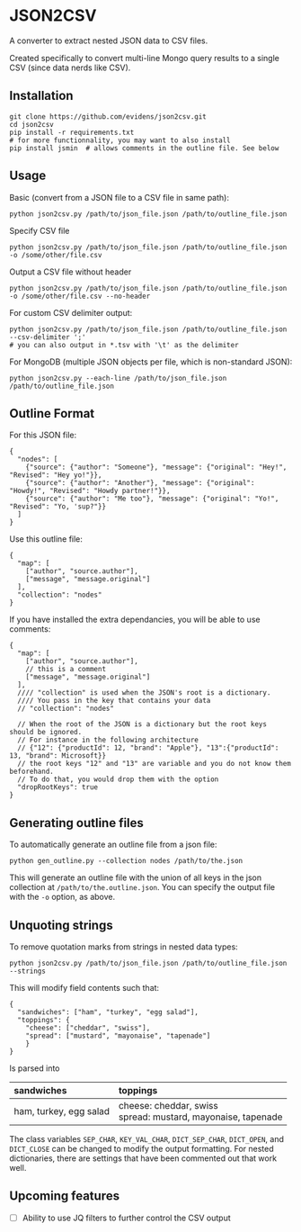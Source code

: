 # JSON2CSV

A converter to extract nested JSON data to CSV files.

Created specifically to convert multi-line Mongo query results to a single CSV (since data nerds like CSV).

## Installation

    git clone https://github.com/evidens/json2csv.git
    cd json2csv
    pip install -r requirements.txt
    # for more functionnality, you may want to also install
    pip install jsmin  # allows comments in the outline file. See below


## Usage

Basic (convert from a JSON file to a CSV file in same path):

    python json2csv.py /path/to/json_file.json /path/to/outline_file.json

Specify CSV file

    python json2csv.py /path/to/json_file.json /path/to/outline_file.json -o /some/other/file.csv

Output a CSV file without header

    python json2csv.py /path/to/json_file.json /path/to/outline_file.json -o /some/other/file.csv --no-header


For custom CSV delimiter output:

    python json2csv.py /path/to/json_file.json /path/to/outline_file.json --csv-delimiter ';'
    # you can also output in *.tsv with '\t' as the delimiter


For MongoDB (multiple JSON objects per file, which is non-standard JSON):

    python json2csv.py --each-line /path/to/json_file.json /path/to/outline_file.json

## Outline Format

For this JSON file:

    {
      "nodes": [
        {"source": {"author": "Someone"}, "message": {"original": "Hey!", "Revised": "Hey yo!"}},
        {"source": {"author": "Another"}, "message": {"original": "Howdy!", "Revised": "Howdy partner!"}},
        {"source": {"author": "Me too"}, "message": {"original": "Yo!", "Revised": "Yo, 'sup?"}}
      ]
    }

Use this outline file:

    {
      "map": [
        ["author", "source.author"],
        ["message", "message.original"]
      ],
      "collection": "nodes"
    }

If you have installed the extra dependancies, you will be able to use comments:

    {
      "map": [
        ["author", "source.author"],
        // this is a comment
        ["message", "message.original"]
      ],
      //// "collection" is used when the JSON's root is a dictionary.
      //// You pass in the key that contains your data
      // "collection": "nodes"

      // When the root of the JSON is a dictionary but the root keys should be ignored.
      // For instance in the following architecture
      // {"12": {"productId": 12, "brand": "Apple"}, "13":{"productId": 13, "brand": Microsoft}}
      // the root keys "12" and "13" are variable and you do not know them beforehand.
      // To do that, you would drop them with the option
      "dropRootKeys": true
    }


## Generating outline files

To automatically generate an outline file from a json file:

    python gen_outline.py --collection nodes /path/to/the.json

This will generate an outline file with the union of all keys in the json
collection at `/path/to/the.outline.json`.  You can specify the output file
with the `-o` option, as above.

## Unquoting strings

To remove quotation marks from strings in nested data types:

    python json2csv.py /path/to/json_file.json /path/to/outline_file.json --strings

This will modify field contents such that:

    {
      "sandwiches": ["ham", "turkey", "egg salad"],
      "toppings": {
        "cheese": ["cheddar", "swiss"],
        "spread": ["mustard", "mayonaise", "tapenade"]
        }
    }

Is parsed into

|sandwiches            |toppings                                                       |
|:---------------------|:--------------------------------------------------------------|
|ham, turkey, egg salad|cheese: cheddar, swiss<br>spread: mustard, mayonaise, tapenade|

The class variables `SEP_CHAR`, `KEY_VAL_CHAR`, `DICT_SEP_CHAR`, `DICT_OPEN`, and `DICT_CLOSE` can be changed to modify the output formatting. For nested dictionaries, there are settings that have been commented out that work well. 


## Upcoming features

- [ ] Ability to use JQ filters to further control the CSV output
